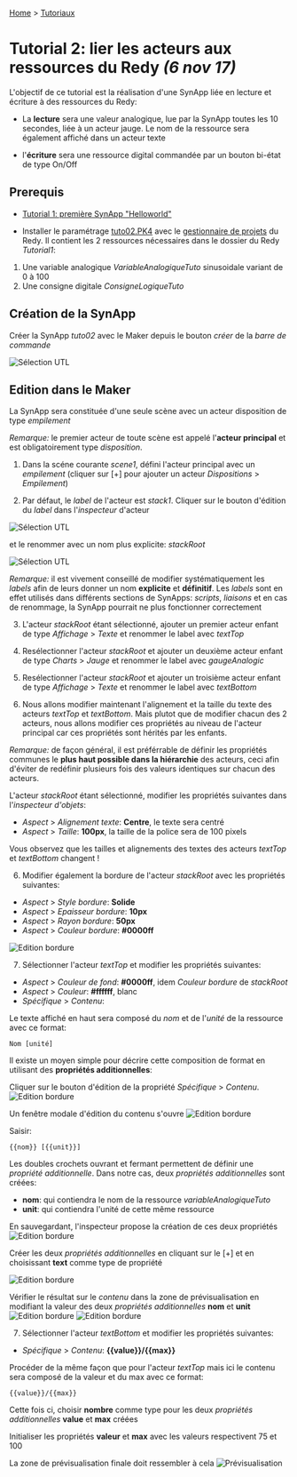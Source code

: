 [Home](../../sitemap.md) > [Tutoriaux](../index.md)

# Tutorial 2: lier les acteurs aux ressources du Redy *(6 nov 17)*

L'objectif de ce tutorial est la réalisation d'une SynApp liée en lecture et écriture à des ressources du Redy:

* La **lecture** sera une valeur analogique, lue par la SynApp toutes les 10 secondes, liée à un acteur jauge. Le nom de la ressource sera également affiché dans un acteur texte

* l'**écriture** sera une ressource digital commandée par un bouton bi-état de type On/Off

## Prerequis

* [Tutorial 1: première SynApp "Helloworld"](../tuto01/index.md)

* Installer le paramétrage [tuto02.PK4](PK4/tuto02.PK4) avec le [gestionnaire de projets](../../redy/installPK4.md) du Redy. Il contient les 2 ressources nécessaires dans le dossier du Redy *Tutorial1*:
1. Une variable analogique *VariableAnalogiqueTuto* sinusoidale variant de 0 à 100
2. Une consigne digitale *ConsigneLogiqueTuto*

## Création de la SynApp

Créer la SynApp *tuto02* avec le Maker depuis le bouton *créer* de la *barre de commande*

![Sélection UTL](assets/createSynApp.png)

## Edition dans le Maker

La SynApp sera constituée d'une seule scène avec un acteur disposition de type *empilement*

*Remarque:* le premier acteur de toute scène est appelé l'**acteur principal** et est obligatoirement type *disposition*.

1. Dans la scéne courante *scene1*, défini l'acteur principal avec un *empilement* (cliquer sur [+] pour ajouter un acteur *Dispositions* > *Empilement*)

2. Par défaut, le *label* de l'acteur est *stack1*. Cliquer sur le bouton d'édition du *label* dans l'*inspecteur* d'acteur

![Sélection UTL](assets/editLabel.png)

 et le renommer avec un nom plus explicite: *stackRoot*

![Sélection UTL](assets/changeLabel.png)

*Remarque:* il est vivement conseillé de modifier systématiquement les *labels* afin de leurs donner un nom **explicite** et **définitif**. Les *labels* sont en effet utilisés dans différents sections de SynApps: *scripts*, *liaisons* et en cas de renommage, la SynApp pourrait ne plus fonctionner correctement

3. L'acteur *stackRoot* étant sélectionné, ajouter un premier acteur enfant de type *Affichage* > *Texte* et renommer le label avec *textTop*

3. Resélectionner l'acteur *stackRoot* et ajouter un deuxième acteur enfant de type *Charts* > *Jauge* et renommer le label avec *gaugeAnalogic*

4. Resélectionner l'acteur *stackRoot* et ajouter un troisième acteur enfant de type *Affichage* > *Texte* et renommer le label avec *textBottom*

5. Nous allons modifier maintenant l'alignement et la taille du texte des acteurs *textTop* et *textBottom*. Mais plutot que de modifier chacun des 2 acteurs, nous allons modifier ces propriétés au niveau de l'acteur principal car ces propriétés sont hérités par les enfants.

*Remarque:* de façon général, il est préférrable de définir les propriétés communes le **plus haut possible dans la hiérarchie** des acteurs, ceci afin d'éviter de redéfinir plusieurs fois des valeurs identiques sur chacun des acteurs.

L'acteur *stackRoot* étant sélectionné, modifier les propriétés suivantes dans l'*inspecteur d'objets*:
  * *Aspect* > *Alignement texte*: **Centre**, le texte sera centré
  * *Aspect* > *Taille*: **100px**, la taille de la police sera de 100 pixels

Vous observez que les tailles et alignements des textes des acteurs *textTop* et *textBottom* changent !

6. Modifier également la bordure de l'acteur *stackRoot* avec les propriétés suivantes:
  * *Aspect* > *Style bordure*: **Solide**
  * *Aspect* > *Epaisseur bordure*: **10px**
  * *Aspect* > *Rayon bordure*: **50px**
  * *Aspect* > *Couleur bordure*: **#0000ff**

![Edition bordure](assets/editBordure.png)

7. Sélectionner l'acteur *textTop* et modifier les propriétés suivantes:
  * *Aspect* > *Couleur de fond*: **#0000ff**, idem *Couleur bordure* de *stackRoot*
  * *Aspect* > *Couleur*: **#ffffff**, blanc
  * *Spécifique* > *Contenu*:

Le texte affiché en haut sera composé du *nom* et de l'*unité* de la ressource avec ce format:
```
Nom [unité]
```
Il existe un moyen simple pour décrire cette composition de format en utilisant des **propriétés additionnelles**:

Cliquer sur le bouton d'édition de la propriété *Spécifique* > *Contenu*. 
![Edition bordure](assets/editContent.png)

Un fenêtre modale d'édition du contenu s'ouvre
![Edition bordure](assets/editContentModal.png)

Saisir:
```
{{nom}} [{{unit}}]
```
Les doubles crochets ouvrant et fermant permettent de définir une *propriété additionnelle*. Dans notre cas, deux *propriétés additionnelles* sont créées:
* **nom**: qui contiendra le nom de la ressource *variableAnalogiqueTuto*
* **unit**: qui contiendra l'unité de cette même ressource

En sauvegardant, l'inspecteur propose la création de ces deux propriétés
![Edition bordure](assets/editContentNewProps.png)

Créer les deux *propriétés additionnelles* en cliquant sur le [+] et en choisissant **text** comme type de propriété

![Edition bordure](assets/editContentNewProps2.png)

Vérifier le résultat sur le *contenu* dans la zone de prévisualisation en modifiant la valeur des deux *propriétés additionnelles* **nom** et **unit**
![Edition bordure](assets/editContentNewProps3.png)
![Edition bordure](assets/editContentPreview.png)

7. Sélectionner l'acteur *textBottom* et modifier les propriétés suivantes:
  * *Spécifique* > *Contenu*: **{{value}}/{{max}}**

Procéder de la même façon que pour l'acteur *textTop* mais ici le contenu sera composé de la valeur et du max avec ce format:
```
{{value}}/{{max}}
```
Cette fois ci, choisir **nombre** comme type pour les deux *propriétés additionnelles* **value** et **max** créées

Initialiser les propriétés **valeur** et **max** avec les valeurs respectivent 75 et 100

La zone de prévisualisation finale doit ressembler à cela
![Prévisualisation](assets/preview.png)

